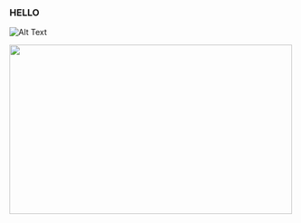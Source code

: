 ### HELLO

![Alt Text](https://media.giphy.com/media/0yYCM9eT4HEjmpQBkS/giphy.gif)

<img src="https://media.giphy.com/media/0yYCM9eT4HEjmpQBkS/giphy.gif" width ="500" height="300" />
